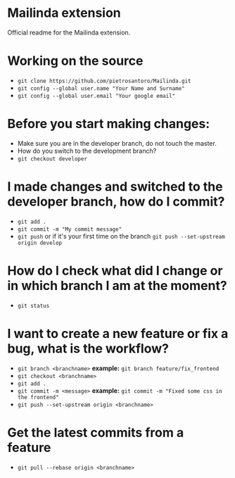 # Mailinda extension

Official readme for the Mailinda extension.

# Working on the source

  - ```git clone https://github.com/pietrosantoro/Mailinda.git```
  - ```git config --global user.name "Your Name and Surname"```
  - ```git config --global user.email "Your google email"```


# Before you start making changes:
  - Make sure you are in the developer branch, do not touch the master.
  - How do you switch to the development branch?
  - ```git checkout developer```

# I made changes and switched to the developer branch, how do I commit?
- ```git add .```
- ```git commit -m "My commit message"```
- ```git push``` or if it's your first time on the branch ```git push --set-upstream origin develop```

# How do I check what did I change or in which branch I am at the moment?

- ```git status```
 
# I want to create a new feature or fix a bug, what is the workflow?

- ```git branch <branchname>``` **example:** ```git branch feature/fix_frontend``` 
- ```git checkout <branchname>```
- ```git add .```
- ```git commit -m <message>``` **example:** ```git commit -m "Fixed some css in the frontend"```
- ```git push --set-upstream origin <branchname>```

# Get the latest commits from a feature

- ```git pull --rebase origin <branchname>```
